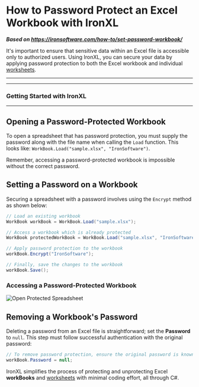 # How to Password Protect an Excel Workbook with IronXL

***Based on <https://ironsoftware.com/how-to/set-password-workbook/>***


It's important to ensure that sensitive data within an Excel file is accessible only to authorized users. Using IronXL, you can secure your data by applying password protection to both the Excel workbook and individual [worksheets](https://ironsoftware.com/csharp/excel/how-to/set-password-worksheet/).

***

***

### Getting Started with IronXL

***

## Opening a Password-Protected Workbook

To open a spreadsheet that has password protection, you must supply the password along with the file name when calling the `Load` function. This looks like: `WorkBook.Load("sample.xlsx", "IronSoftware")`.

Remember, accessing a password-protected workbook is impossible without the correct password.

## Setting a Password on a Workbook

Securing a spreadsheet with a password involves using the `Encrypt` method as shown below:

```cs
// Load an existing workbook
WorkBook workBook = WorkBook.Load("sample.xlsx");

// Access a workbook which is already protected
WorkBook protectedWorkBook = WorkBook.Load("sample.xlsx", "IronSoftware");

// Apply password protection to the workbook
workBook.Encrypt("IronSoftware");

// Finally, save the changes to the workbook
workBook.Save();
```

### Accessing a Password-Protected Workbook

![Open Protected Spreadsheet](https://ironsoftware.com/static-assets/excel/how-to/set-password-workbook/set-password-workbook-access.gif "Effectively opening a secured workbook")

## Removing a Workbook's Password

Deleting a password from an Excel file is straightforward; set the **Password** to `null`. This step must follow successful authentication with the original password:

```cs
// To remove password protection, ensure the original password is known
workBook.Password = null;
```

IronXL simplifies the process of protecting and unprotecting Excel **workBooks** and [worksheets](https://ironsoftware.com/csharp/excel/how-to/set-password-worksheet/) with minimal coding effort, all through C#.